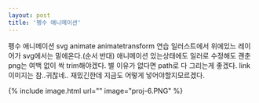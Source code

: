 ```yaml
---
layout: post
title: '펭수 애니메이션'
---
```


펭수 애니메이션 svg animate animatetransform 연습
일러스트에서 위에있느 레이어가 svg에서는 밑에온다.(순서 반대)
애니메이션 있는상태에도 일러로 수정해도 괜춘
png는 여백 없이 싹 trim해야겠다.
별 이유가 없다면 path로 다 그리는게 좋겠다.
link이미지는 참..귀찮네.. 재밌긴한데 지금도 어떻게 넣어야할지모르겠다.

{% include image.html url="" image="proj-6.PNG" %}
